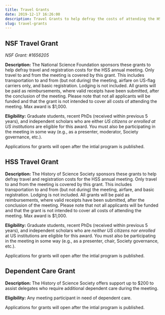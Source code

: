 ```yaml
---
title: Travel Grants
date: 2019-12-17 16:26:00
description: Travel Grants to help defray the costs of attending the HSS annual meeting
slug: travel-grants
---
```


## NSF Travel Grant

*NSF Grant: #1656205*

**Description:** The National Science Foundation sponsors these grants to help defray travel and registration costs for the HSS annual meeting. Only travel to and from the meeting is covered by this grant. This includes transportation to and from (but not during) the meeting, airfare on US-flag carriers only, and basic registration. Lodging is not included. All grants will be paid as reimbursements, where valid receipts have been submitted, after the conclusion of the meeting. Please note that not all applicants will be funded and that the grant is not intended to cover all costs of attending the meeting. Max award is $1,000.

**Eligibility:** Graduate students, recent PhDs (received within previous 5 years), and independent scholars who are either _US citizens or enrolled at US institutions_ are eligible for this award. You must also be participating in the meeting in some way (e.g., as a presenter, moderator, Society governance, etc.).

Applications for grants will open after the intial program is published.

## HSS Travel Grant

**Description:** The History of Science Society sponsors these grants to help defray travel and registration costs for the HSS annual meeting. Only travel to and from the meeting is covered by this grant. This includes transportation to and from (but not during) the meeting, airfare, and basic registration. Lodging is not included. All grants will be paid as reimbursements, where valid receipts have been submitted, after the conclusion of the meeting. Please note that not all applicants will be funded and that the grant is not intended to cover all costs of attending the meeting. Max award is $1,000.

**Eligibility:** Graduate students, recent PhDs (received within previous 5 years), and independent scholars who are _neither US citizens nor enrolled_ at US institutions are eligible for this award. You must also be participating in the meeting in some way (e.g., as a presenter, chair, Society governance, etc.).

Applications for grants will open after the intial program is published.

## Dependent Care Grant

**Description:** The History of Science Society offers support up to $200 to assist delegates who require additional dependent care during the meeting.

**Eligibility:** Any meeting participant in need of dependent care.

Applications for grants will open after the intial program is published.